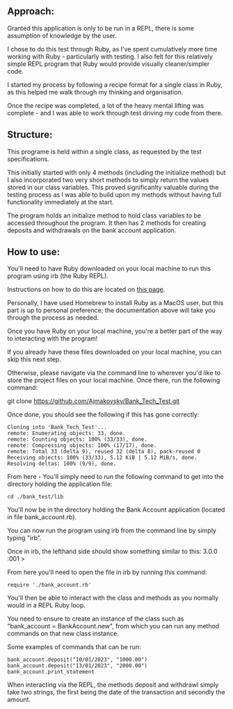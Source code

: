 ## Approach:

Granted this application is only to be run in a REPL, there is some assumption of knowledge by the user.

I chose to do this test through Ruby, as I've spent cumulatively more time working with Ruby - particularly with testing. I also felt for this relatively simple REPL program that Ruby would provide visually cleaner/simpler code.

I started my process by following a recipe format for a single class in Ruby, as this helped me walk through my thinking and organisation.

Once the recipe was completed, a lot of the heavy mental lifting was complete - and I was able to work through test driving my code from there.

## Structure:

This programe is held within a single class, as requested by the test specifications.

This initially started with only 4 methods (including the initialize method) but I also incorporated two very short methods to simply return the values stored in our class variables. This proved significanlty valuable during the testing process as I was able to build upon my methods without having full functionality immediately at the start.

The program holds an initialize method to hold class variables to be accessed throughout the program. It then has 2 methods for creating deposits and withdrawals on the bank account application.

## How to use:

You'll need to have Ruby downloaded on your local machine to run this program using irb (the Ruby REPL).

Instructions on how to do this are located on [this page](https://www.ruby-lang.org/en/documentation/installation/).

Personally, I have used Homebrew to install Ruby as a MacOS user, but this part is up to personal preference; the documentation above will take you through the process as needed.

Once you have Ruby on your local machine, you're a better part of the way to interacting with the program!

If you already have these files downloaded on your local machine, you can skip this next step.

Otherwise, please navigate via the command line to wherever you'd like to store the project files on your local machine. Once there, run the following command:

git clone https://github.com/Ajmakovsky/Bank_Tech_Test.git

Once done, you should see the following if this has gone correctly:

```
Cloning into 'Bank_Tech_Test'...
remote: Enumerating objects: 33, done.
remote: Counting objects: 100% (33/33), done.
remote: Compressing objects: 100% (17/17), done.
remote: Total 33 (delta 9), reused 32 (delta 8), pack-reused 0
Receiving objects: 100% (33/33), 5.12 KiB | 5.12 MiB/s, done.
Resolving deltas: 100% (9/9), done.
```

From here - You'll simply need to run the following command to get into the directory holding the application file:

```
cd ./bank_test/lib
```

You'll now be in the directory holding the Bank Account application (located in file bank_account.rb).

You can now run the program using irb from the command line by simply typing "irb".

Once in irb, the lefthand side should show something similar to this: 3.0.0 :001 >

From here you'll need to open the file in irb by running this command:

```
require './bank_account.rb'
```

You'll then be able to interact with the class and methods as you normally would in a REPL Ruby loop.

You need to ensure to create an instance of the class such as "bank_account = BankAccount.new", from which you can run any method commands on that new class instance.

Some examples of commands that can be run:

```
bank_account.deposit("10/01/2023", "1000.00")
bank_account.deposit("13/01/2023", "2000.00")
bank_account.print_statement
```

When interacting via the REPL, the methods deposit and withdrawl simply take two strings, the first being the date of the transaction and secondly the amount.
